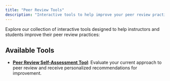 ```yaml
---
title: "Peer Review Tools"
description: "Interactive tools to help improve your peer review practices"
---
```


Explore our collection of interactive tools designed to help instructors and students improve their peer review practices:

## Available Tools

- [**Peer Review Self-Assessment Tool**](/tools/assessment/): Evaluate your current approach to peer review and receive personalized recommendations for improvement.